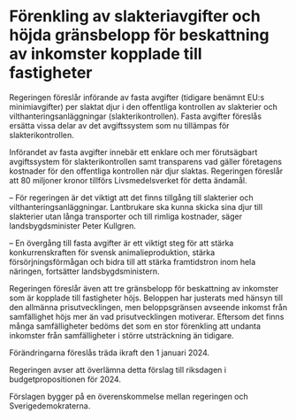 # Förenkling av slakteriavgifter och höjda gränsbelopp för beskattning av inkomster kopplade till fastigheter

Regeringen föreslår införande av fasta avgifter (tidigare benämnt EU:s minimiavgifter) per slaktat djur i den offentliga kontrollen av slakterier och vilthanteringsanläggningar (slakterikontrollen). Fasta avgifter föreslås ersätta vissa delar av det avgiftssystem som nu tillämpas för slakterikontrollen.

Införandet av fasta avgifter innebär ett enklare och mer förutsägbart avgiftssystem för slakterikontrollen samt transparens vad gäller företagens kostnader för den offentliga kontrollen när djur slaktas. Regeringen föreslår att 80 miljoner kronor tillförs Livsmedelsverket för detta ändamål.

– För regeringen är det viktigt att det finns tillgång till slakterier och vilthanteringsanläggningar. Lantbrukare ska kunna skicka sina djur till slakterier utan långa transporter och till rimliga kostnader, säger landsbygdsminister Peter Kullgren.

– En övergång till fasta avgifter är ett viktigt steg för att stärka konkurrenskraften för svensk animalieproduktion, stärka försörjningsförmågan och bidra till att stärka framtidstron inom hela näringen, fortsätter landsbygdsministern.

Regeringen föreslår även att tre gränsbelopp för beskattning av inkomster som är kopplade till fastigheter höjs. Beloppen har justerats med hänsyn till den allmänna prisutvecklingen, men beloppsgränsen avseende inkomst från samfällighet höjs mer än vad prisutvecklingen motiverar. Eftersom det finns många samfälligheter bedöms det som en stor förenkling att undanta inkomster från samfälligheter i större utsträckning än tidigare.

Förändringarna föreslås träda ikraft den 1 januari 2024\.

Regeringen avser att överlämna detta förslag till riksdagen i budgetpropositionen för 2024\.

Förslagen bygger på en överenskommelse mellan regeringen och Sverigedemokraterna.
